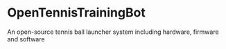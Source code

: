 # OpenTennisTrainingBot
An open-source tennis ball launcher system including hardware, firmware and software
